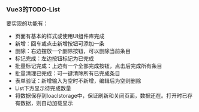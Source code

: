 ### Vue3的TODO-List

要实现的功能有：

- 页面有基本的样式或使用UI组件库完成
- 新增：回车或点击新增按钮可添加一条
- 删除：右边摆放一个删除按钮，可以删除当前条目
- 标记完成：左边按钮标记为已完成
- 批量标记完成：上边有一个全部完成按钮，点击后完成所有条目
- 批量清理已完成：可一键清除所有已完成条目
- 表单验证：新增输入为空时不新增，编辑后为空则删除
- List下方显示待完成数量
- 将数据保存到loaclstorage中，保证刷新和关闭页面，数据还在。打开时已存有数据，则自动加载显示